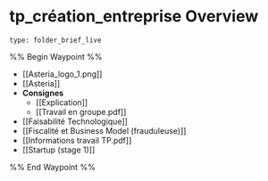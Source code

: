 # tp_création_entreprise Overview
 
```ccard
type: folder_brief_live
```
 
%% Begin Waypoint %%
- [[Asteria_logo_1.png]]
- [[Asteria]]
- **Consignes**
	- [[Explication]]
	- [[Travail en groupe.pdf]]
- [[Faisabilité Technologique]]
- [[Fiscalité et Business Model (frauduleuse)]]
- [[Informations travail TP.pdf]]
- [[Startup (stage 1)]]

%% End Waypoint %%